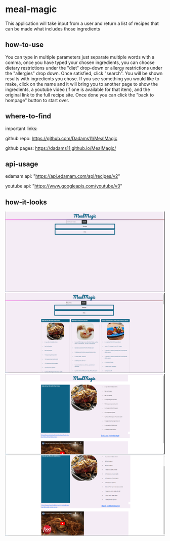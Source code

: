 # meal-magic
This application will take input from a user and return a list of recipes that can be made what includes those ingredients

## how-to-use
You can type in multiple parameters just separate multiple words with a comma, once you have typed your chosen ingredients, you can choose dietary restrictions under the "diet" drop-down or allergy restrictions under the "allergies" drop down. Once satisfied, click "search". You will be shown results with ingredients you chose. If you see something you would like to make, click on the name and it will bring you to another page to show the ingredients, a youtube video (if one is available for that item), and the original link to the full recipe site. Once done you can click the "back to hompage" button to start over.

## where-to-find
important links:

github repo: https://github.com/Dadams11/MealMagic

github pages: https://dadams11.github.io/MealMagic/

## api-usage
edamam api: "https://api.edamam.com/api/recipes/v2"

youtube api: "https://www.googleapis.com/youtube/v3"

## how-it-looks
![Homepage](assets/img/finished-1.PNG)
![Searched](assets/img/finished-2.PNG)
![Displayed](assets/img/finished-3.PNG)
![Displayed-2](assets/img/finished-4.PNG)


